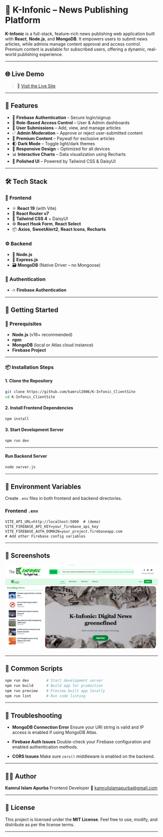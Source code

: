 
# 📰 K-Infonic – News Publishing Platform

**K-Infonic** is a full-stack, feature-rich news publishing web application built with **React**, **Node.js**, and **MongoDB**. It empowers users to submit news articles, while admins manage content approval and access control. Premium content is available for subscribed users, offering a dynamic, real-world publishing experience.

---

## 🌐 Live Demo

> 🔗 [Visit the Live Site](https://k-infonic.web.app/)
<!-- > *(Replace with your actual deployment URL)* -->

---

## 📌 Features

* 🔐 **Firebase Authentication** – Secure login/signup
* 👥 **Role-Based Access Control** – User & Admin dashboards
* 📝 **User Submissions** – Add, view, and manage articles
* ✅ **Admin Moderation** – Approve or reject user-submitted content
* 💎 **Premium Content** – Paywall for exclusive articles
* 🌓 **Dark Mode** – Toggle light/dark themes
* 📱 **Responsive Design** – Optimized for all devices
* 📊 **Interactive Charts** – Data visualization using Recharts
* 🎨 **Polished UI** – Powered by Tailwind CSS & DaisyUI

---

## 🛠️ Tech Stack

### 🔧 Frontend

* ⚛️ **React 19** (with Vite)
* 🔄 **React Router v7**
* 🌈 **Tailwind CSS 4** + DaisyUI
* ⚙️ **React Hook Form**, **React Select**
* 📦 **Axios**, **SweetAlert2**, **React Icons**, **Recharts**

### ⚙️ Backend

* 🧠 **Node.js**
* 🚀 **Express.js**
* 🗃️ **MongoDB** (Native Driver – no Mongoose)

### 🔐 Authentication

* 🔥 **Firebase Authentication**

---

## 🚀 Getting Started

### 🧰 Prerequisites

* **Node.js** (v16+ recommended)
* **npm**
* **MongoDB** (local or Atlas cloud instance)
* **Firebase Project**

---

### 📦 Installation Steps

#### 1. Clone the Repository

```bash
git clone https://github.com/kamrul2006/K-Infonic_ClientSite
cd K-Infonic_ClientSite
```

#### 2. Install Frontend Dependencies

```bash
npm install
```

#### 3. Start Development Server

```bash
npm run dev
```

---

#### Run Backend Server

```bash
node server.js
```

---

## 🔐 Environment Variables

Create `.env` files in both frontend and backend directories.

### Frontend `.env`

```env
VITE_API_URL=http://localhost:5000  # (demo)
VITE_FIREBASE_API_KEY=your_firebase_api_key
VITE_FIREBASE_AUTH_DOMAIN=your_project.firebaseapp.com
# Add other Firebase config variables
```

---

## 📸 Screenshots

<!-- > *Add screenshots or screen recordings here to showcase the UI.* -->
<img src="./src/assets/ss.png" alt="Homepage Screenshot" />


---

## 📜 Common Scripts

```bash
npm run dev        # Start development server
npm run build      # Build app for production
npm run preview    # Preview built app locally
npm run lint       # Run code linting
```

---

## 🧩 Troubleshooting

* **MongoDB Connection Error**
  Ensure your URI string is valid and IP access is enabled if using MongoDB Atlas.

* **Firebase Auth Issues**
  Double-check your Firebase configuration and enabled authentication methods.

* **CORS Issues**
  Make sure `cors()` middleware is enabled on the backend.

---

## 👨‍💻 Author

**Kamrul Islam Apurba**
Frontend Developer
📧 [kamrulislamapurba@gmail.com](mailto:kamrulislamapurba@gmail.com)

---

## 📝 License

This project is licensed under the **MIT License**.
Feel free to use, modify, and distribute as per the license terms.

---


